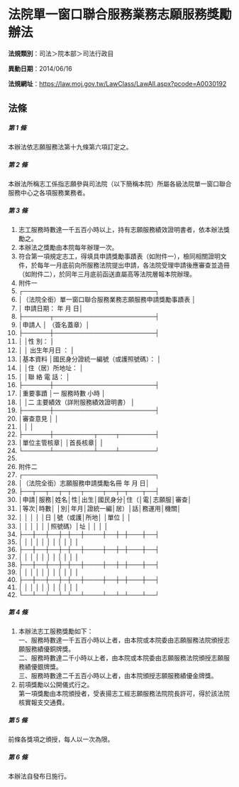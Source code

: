 # 法院單一窗口聯合服務業務志願服務獎勵辦法

**法規類別**：司法＞院本部＞司法行政目

**異動日期**：2014/06/16  

**法規網址**：https://law.moj.gov.tw/LawClass/LawAll.aspx?pcode=A0030192





## 法條
##### 第 1 條
本辦法依志願服務法第十九條第六項訂定之。

##### 第 2 條
本辦法所稱志工係指志願參與司法院（以下簡稱本院）所屬各級法院單一窗口聯合服務中心之各項服務業務者。

##### 第 3 條
1. 志工服務時數達一千五百小時以上，持有志願服務績效證明書者，依本辦法獎勵之。
1. 本辦法之獎勵由本院每年辦理一次。
1. 符合第一項規定志工，得填具申請獎勵事蹟表（如附件一），檢同相關證明文件，於每年一月底前向所服務法院提出申請，各法院受理申請後應審查並造冊（如附件二），於同年三月底前函送直屬高等法院層報本院辦理。
1. 附件一                                                          
1. ┌──────────────────────────────┐
1. │（法院全銜）單一窗口聯合服務業務志願服務申請獎勵事蹟表      │
1. │                                申請日期：    年    月    日│
1. ├──────┬───────────────────────┤
1. │申請人      │                                  （簽名蓋章）│
1. ├──────┼───────────────────────┤
1. │            │性          別：                              │
1. │            │  出生年月日  ：                              │
1. │基本資料    │國民身分證統一編號（或護照號碼）：            │
1. │            │住（居）所地址：                              │
1. │            │聯  絡  電  話：                              │
1. ├──────┼───────────────────────┤
1. │重要事蹟    │一  服務時數                  小時            │
1. │            │二  主要績效（詳附服務績效證明書）            │
1. ├──────┼───────────────────────┤
1. │審查意見    │                                              │
1. │            │                                              │
1. ├──────┼─────────┬────┬────────┤
1. │單位主管核章│                  │首長核章│                │
1. └──────┴─────────┴────┴────────┘
1. 
1. 附件二
1. ┌──────────────────────────────┐
1. │（法院全銜）志願服務申請獎勵名冊              年    月    日│
1. ├──┬──┬──┬─┬──┬────┬──┬─┬───┬──┤
1. │申請│服務│姓名│性│出生│國民身分│住（│電│志願服│審查│
1. │等次│時數│    │別│年月│證統一編│居）│話│務運用│機關│
1. │    │    │    │  │日  │號（或護│所地│  │單位  │    │
1. │    │    │    │  │    │照號碼）│址  │  │      │    │
1. ├──┼──┼──┼─┼──┼────┼──┼─┼───┼──┤
1. │    │    │    │  │    │        │    │  │      │    │
1. ├──┼──┼──┼─┼──┼────┼──┼─┼───┼──┤
1. │    │    │    │  │    │        │    │  │      │    │
1. ├──┼──┼──┼─┼──┼────┼──┼─┼───┼──┤
1. │    │    │    │  │    │        │    │  │      │    │
1. ├──┼──┼──┼─┼──┼────┼──┼─┼───┼──┤
1. │    │    │    │  │    │        │    │  │      │    │
1. └──┴──┴──┴─┴──┴────┴──┴─┴───┴──┘

##### 第 4 條
1. 本辦法志工服務獎勵如下：  
一、服務時數達一千五百小時以上者，由本院或本院委由志願服務法院頒授志願服務績優銅牌獎。  
二、服務時數達二千小時以上者，由本院或本院委由志願服務法院頒授志願服務績優銀牌獎。  
三、服務時數達二千五百小時以上者，由本院頒授志願服務績優金牌獎。
1. 前項獎勵以公開儀式行之。  
第一項獎勵由本院頒授者，受表揚志工經志願服務法院院長許可，得於該法院核實報支交通費。

##### 第 5 條
前條各獎項之頒授，每人以一次為限。

##### 第 6 條
本辦法自發布日施行。


